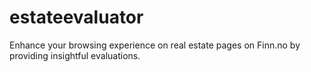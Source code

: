 # estateevaluator
Enhance your browsing experience on real estate pages on Finn.no by providing insightful evaluations.
